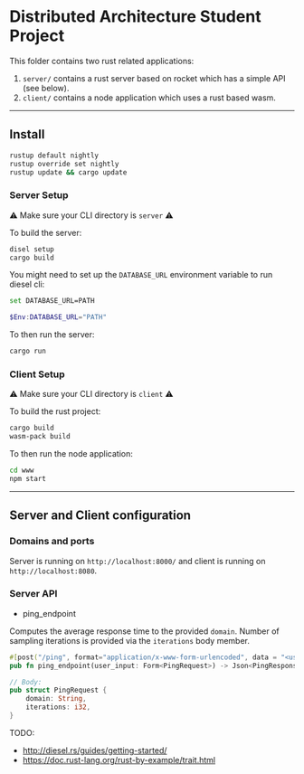# Distributed Architecture Student Project

This folder contains two rust related applications:
 1. `server/` contains a rust server based on rocket which has a simple API (see below).
 2. `client/` contains a node application which uses a rust based wasm. 

---

## Install

```sh
rustup default nightly
rustup override set nightly
rustup update && cargo update
```

### Server Setup

⚠ Make sure your CLI directory is `server` ⚠

To build the server:

```sh
disel setup
cargo build
```

You might need to set up the `DATABASE_URL` environment variable to run diesel cli:
```sh
set DATABASE_URL=PATH
```
```powershell
$Env:DATABASE_URL="PATH"
```


To then run the server:

```sh
cargo run
```

### Client Setup

⚠ Make sure your CLI directory is `client` ⚠

To build the rust project:

```sh
cargo build
wasm-pack build
```

To then run the node application:

```sh
cd www
npm start
```


---

## Server and Client configuration

### Domains and ports

Server is running on `http://localhost:8000/` and client is running on `http://localhost:8080`.

### Server API

 * ping_endpoint

Computes the average response time to the provided `domain`. Number of sampling iterations is provided via the `iterations` body member.

```rust
#[post("/ping", format="application/x-www-form-urlencoded", data = "<user_input>")]
pub fn ping_endpoint(user_input: Form<PingRequest>) -> Json<PingResponse>

// Body:
pub struct PingRequest {
    domain: String,
    iterations: i32,
}
```

TODO:
 * http://diesel.rs/guides/getting-started/
 * https://doc.rust-lang.org/rust-by-example/trait.html